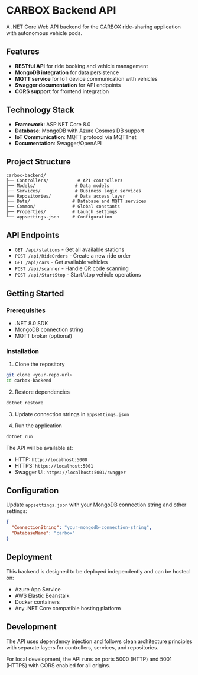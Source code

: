 # CARBOX Backend API

A .NET Core Web API backend for the CARBOX ride-sharing application with autonomous vehicle pods.

## Features

- **RESTful API** for ride booking and vehicle management
- **MongoDB integration** for data persistence
- **MQTT service** for IoT device communication with vehicles  
- **Swagger documentation** for API endpoints
- **CORS support** for frontend integration

## Technology Stack

- **Framework**: ASP.NET Core 8.0
- **Database**: MongoDB with Azure Cosmos DB support
- **IoT Communication**: MQTT protocol via MQTTnet
- **Documentation**: Swagger/OpenAPI

## Project Structure

```
carbox-backend/
├── Controllers/           # API controllers
├── Models/               # Data models
├── Services/             # Business logic services
├── Repositories/         # Data access layer
├── Date/                # Database and MQTT services
├── Common/              # Global constants
├── Properties/          # Launch settings
└── appsettings.json     # Configuration
```

## API Endpoints

- `GET /api/stations` - Get all available stations
- `POST /api/RideOrders` - Create a new ride order
- `GET /api/cars` - Get available vehicles
- `POST /api/scanner` - Handle QR code scanning
- `POST /api/StartStop` - Start/stop vehicle operations

## Getting Started

### Prerequisites
- .NET 8.0 SDK
- MongoDB connection string
- MQTT broker (optional)

### Installation

1. Clone the repository
```bash
git clone <your-repo-url>
cd carbox-backend
```

2. Restore dependencies
```bash
dotnet restore
```

3. Update connection strings in `appsettings.json`

4. Run the application
```bash
dotnet run
```

The API will be available at:
- HTTP: `http://localhost:5000`
- HTTPS: `https://localhost:5001`
- Swagger UI: `https://localhost:5001/swagger`

## Configuration

Update `appsettings.json` with your MongoDB connection string and other settings:

```json
{
  "ConnectionString": "your-mongodb-connection-string",
  "DatabaseName": "carbox"
}
```

## Deployment

This backend is designed to be deployed independently and can be hosted on:
- Azure App Service
- AWS Elastic Beanstalk  
- Docker containers
- Any .NET Core compatible hosting platform

## Development

The API uses dependency injection and follows clean architecture principles with separate layers for controllers, services, and repositories.

For local development, the API runs on ports 5000 (HTTP) and 5001 (HTTPS) with CORS enabled for all origins.
